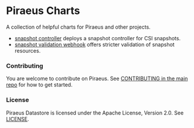 # Piraeus Charts

A collection of helpful charts for Piraeus and other projects.

* [snapshot controller](./charts/snapshot-controller) deploys a snapshot controller for CSI snapshots.
* [snapshot validation webhook](./charts/snapshot-validation-webhook) offers stricter validation of snapshot resources.

### Contributing

You are welcome to contribute on Piraeus. See [CONTRIBUTING in the main repo](https://github.com/piraeusdatastore/piraeus/blob/master/CONTRIBUTING.md) for how to get started.

### License

Piraeus Datastore is licensed under the Apache License, Version 2.0. See [LICENSE](./LICENSE).

